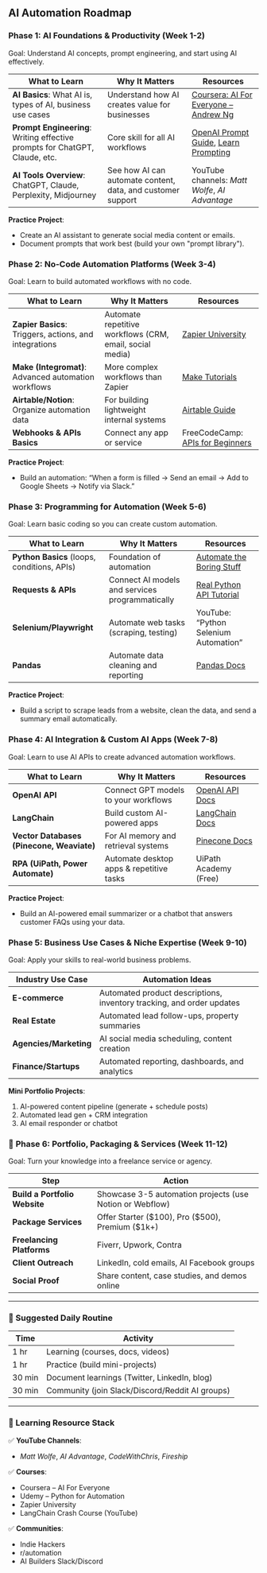 ## AI Automation Roadmap 

### **Phase 1: AI Foundations & Productivity (Week 1-2)**

Goal: Understand AI concepts, prompt engineering, and start using AI effectively.

| What to Learn                                                               | Why It Matters                                              | Resources                                                                                                                         |
| --------------------------------------------------------------------------- | ----------------------------------------------------------- | --------------------------------------------------------------------------------------------------------------------------------- |
| **AI Basics**: What AI is, types of AI, business use cases                  | Understand how AI creates value for businesses              | [Coursera: AI For Everyone – Andrew Ng](https://www.coursera.org/learn/ai-for-everyone)                                           |
| **Prompt Engineering**: Writing effective prompts for ChatGPT, Claude, etc. | Core skill for all AI workflows                             | [OpenAI Prompt Guide](https://platform.openai.com/docs/guides/prompt-engineering), [Learn Prompting](https://learnprompting.org/) |
| **AI Tools Overview**: ChatGPT, Claude, Perplexity, Midjourney              | See how AI can automate content, data, and customer support | YouTube channels: *Matt Wolfe*, *AI Advantage*                                                                                    |

**Practice Project**:

* Create an AI assistant to generate social media content or emails.
* Document prompts that work best (build your own "prompt library").



### **Phase 2: No-Code Automation Platforms (Week 3-4)**

Goal: Learn to build automated workflows with no code.

| What to Learn                                          | Why It Matters                                           | Resources                                                                       |
| ------------------------------------------------------ | -------------------------------------------------------- | ------------------------------------------------------------------------------- |
| **Zapier Basics**: Triggers, actions, and integrations | Automate repetitive workflows (CRM, email, social media) | [Zapier University](https://zapier.com/university)                              |
| **Make (Integromat)**: Advanced automation workflows   | More complex workflows than Zapier                       | [Make Tutorials](https://www.make.com/en/help)                                  |
| **Airtable/Notion**: Organize automation data          | For building lightweight internal systems                | [Airtable Guide](https://guide.airtable.com/)                                   |
| **Webhooks & APIs Basics**                             | Connect any app or service                               | FreeCodeCamp: [APIs for Beginners](https://www.youtube.com/watch?v=GZvSYJDk-us) |

**Practice Project**:

* Build an automation: “When a form is filled → Send an email → Add to Google Sheets → Notify via Slack.”



### **Phase 3: Programming for Automation (Week 5-6)**

Goal: Learn basic coding so you can create custom automation.

| What to Learn                               | Why It Matters                                  | Resources                                                                     |
| ------------------------------------------- | ----------------------------------------------- | ----------------------------------------------------------------------------- |
| **Python Basics** (loops, conditions, APIs) | Foundation of automation                        | [Automate the Boring Stuff](https://automatetheboringstuff.com/)              |
| **Requests & APIs**                         | Connect AI models and services programmatically | [Real Python API Tutorial](https://realpython.com/api-integration-in-python/) |
| **Selenium/Playwright**                     | Automate web tasks (scraping, testing)          | YouTube: “Python Selenium Automation”                                         |
| **Pandas**                                  | Automate data cleaning and reporting            | [Pandas Docs](https://pandas.pydata.org/docs/)                                |

**Practice Project**:

* Build a script to scrape leads from a website, clean the data, and send a summary email automatically.



### **Phase 4: AI Integration & Custom AI Apps (Week 7-8)**

Goal: Learn to use AI APIs to create advanced automation workflows.

| What to Learn                             | Why It Matters                           | Resources                                            |
| ----------------------------------------- | ---------------------------------------- | ---------------------------------------------------- |
| **OpenAI API**                            | Connect GPT models to your workflows     | [OpenAI API Docs](https://platform.openai.com/docs/) |
| **LangChain**                             | Build custom AI-powered apps             | [LangChain Docs](https://docs.langchain.com/)        |
| **Vector Databases (Pinecone, Weaviate)** | For AI memory and retrieval systems      | [Pinecone Docs](https://docs.pinecone.io/)           |
| **RPA (UiPath, Power Automate)**          | Automate desktop apps & repetitive tasks | UiPath Academy (Free)                                |

**Practice Project**:

* Build an AI-powered email summarizer or a chatbot that answers customer FAQs using your data.



### **Phase 5: Business Use Cases & Niche Expertise (Week 9-10)**

Goal: Apply your skills to real-world business problems.

| Industry Use Case      | Automation Ideas                                                      |
| ---------------------- | --------------------------------------------------------------------- |
| **E-commerce**         | Automated product descriptions, inventory tracking, and order updates |
| **Real Estate**        | Automated lead follow-ups, property summaries                         |
| **Agencies/Marketing** | AI social media scheduling, content creation                          |
| **Finance/Startups**   | Automated reporting, dashboards, and analytics                        |

**Mini Portfolio Projects**:

1. AI-powered content pipeline (generate + schedule posts)
2. Automated lead gen + CRM integration
3. AI email responder or chatbot



### 🔹 **Phase 6: Portfolio, Packaging & Services (Week 11-12)**

Goal: Turn your knowledge into a freelance service or agency.

| Step                          | Action                                                   |
| ----------------------------- | -------------------------------------------------------- |
| **Build a Portfolio Website** | Showcase 3-5 automation projects (use Notion or Webflow) |
| **Package Services**          | Offer Starter (\$100), Pro (\$500), Premium (\$1k+)      |
| **Freelancing Platforms**     | Fiverr, Upwork, Contra                                   |
| **Client Outreach**           | LinkedIn, cold emails, AI Facebook groups                |
| **Social Proof**              | Share content, case studies, and demos online            |

---

### 🔹 Suggested Daily Routine

| Time   | Activity                                        |
| ------ | ----------------------------------------------- |
| 1 hr   | Learning (courses, docs, videos)                |
| 1 hr   | Practice (build mini-projects)                  |
| 30 min | Document learnings (Twitter, LinkedIn, blog)    |
| 30 min | Community (join Slack/Discord/Reddit AI groups) |

---

### 🔹 Learning Resource Stack

✅ **YouTube Channels**:

* *Matt Wolfe*, *AI Advantage*, *CodeWithChris*, *Fireship*

✅ **Courses**:

* Coursera – AI For Everyone
* Udemy – Python for Automation
* Zapier University
* LangChain Crash Course (YouTube)

✅ **Communities**:

* Indie Hackers
* r/automation
* AI Builders Slack/Discord
